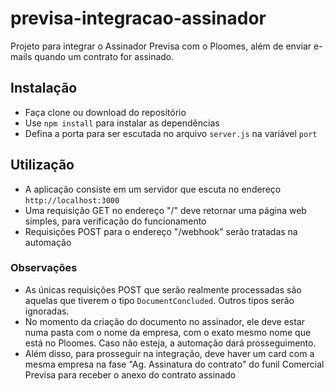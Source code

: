 # previsa-integracao-assinador

Projeto para integrar o Assinador Previsa com o Ploomes, além de enviar e-mails quando um contrato for assinado.

## Instalação
- Faça clone ou download do repositório
- Use `npm install` para instalar as dependências
- Defina a porta para ser escutada no arquivo `server.js` na variável `port`

## Utilização
- A aplicação consiste em um servidor que escuta no endereço `http://localhost:3000` 
- Uma requisição GET no endereço "/" deve retornar uma página web simples, para verificação do funcionamento
- Requisições POST para o endereço "/webhook" serão tratadas na automação

### Observações
- As únicas requisições POST que serão realmente processadas são aquelas que tiverem o tipo `DocumentConcluded`. Outros tipos serão ignoradas.
- No momento da criação do documento no assinador, ele deve estar numa pasta com o nome da empresa, com o exato mesmo nome que está no Ploomes. Caso não esteja, a automação dará prosseguimento.
- Além disso, para prosseguir na integração, deve haver um card com a mesma empresa na fase "Ag. Assinatura do contrato" do funil Comercial Previsa para receber o anexo do contrato assinado
